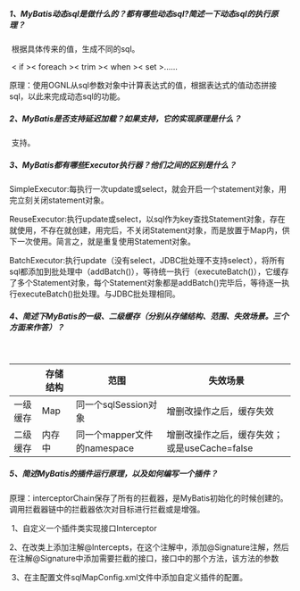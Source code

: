 

##### 1、MyBatis动态sql是做什么的？都有哪些动态sql?简述一下动态sql的执行原理？

​	根据具体传来的值，生成不同的sql。

​	< if >< foreach >< trim >< when >< set >......

​	原理：使用OGNL从sql参数对象中计算表达式的值，根据表达式的值动态拼接sql，以此来完成动态sql的功能。

##### 2、MyBatis是否支持延迟加载？如果支持，它的实现原理是什么？

​	支持。

##### 3、MyBatis都有哪些Executor执行器？他们之间的区别是什么？

​	SimpleExecutor:每执行一次update或select，就会开启一个statement对象，用完立刻关闭statement对象。

​	ReuseExecutor:执行update或select，以sql作为key查找Statement对象，存在就使用，不存在就创建，用完后，不关闭Statement对象，而是放置于Map内，供下一次使用。简言之，就是重复使用Statement对象。

​	BatchExecutor:执行update（没有select，JDBC批处理不支持select），将所有sql都添加到批处理中（addBatch()），等待统一执行（executeBatch()），它缓存了多个Statement对象，每个Statement对象都是addBatch()完毕后，等待逐一执行executeBatch()批处理。与JDBC批处理相同。

##### 4、简述下MyBatis的一级、二级缓存（分别从存储结构、范围、失效场景。三个方面来作答）？

​	

|          | 存储结构 | 范围                        | 失效场景                                     |
| -------- | -------- | --------------------------- | -------------------------------------------- |
| 一级缓存 | Map      | 同一个sqlSession对象        | 增删改操作之后，缓存失效                     |
| 二级缓存 | 内存中   | 同一个mapper文件的namespace | 增删改操作之后，缓存失效；或是useCache=false |



##### 5、简述MyBatis的插件运行原理，以及如何编写一个插件？

​	原理：interceptorChain保存了所有的拦截器，是MyBatis初始化的时候创建的。调用拦截器链中的拦截器依次对目标进行拦截或是增强。

​	1、自定义一个插件类实现接口Interceptor

​	2、在改类上添加注解@Intercepts，在这个注解中，添加@Signature注解，然后在注解@Signature中添加需要拦截的接口，接口中的那个方法，该方法的参数

​	3、在主配置文件sqlMapConfig.xml文件中添加自定义插件的配置。

